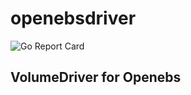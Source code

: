 # openebsdriver
![Go Report Card](https://goreportcard.com/badge/github.com/maheshreddy7797/openebsdriver)

## VolumeDriver for Openebs
